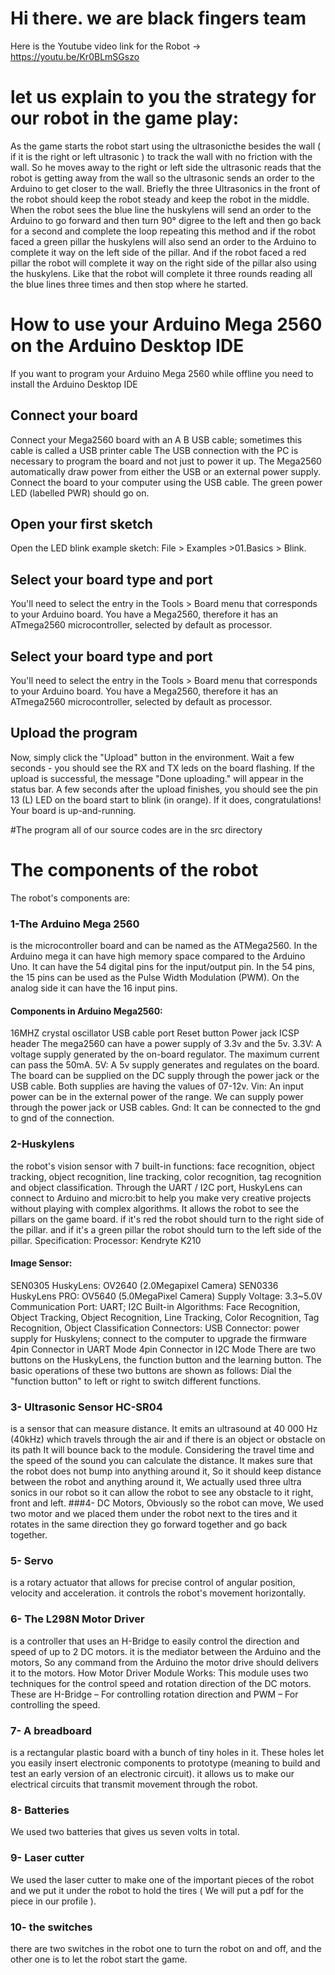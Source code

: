 
# Hi there. we are black fingers team
Here is the Youtube video link for the Robot → https://youtu.be/Kr0BLmSGszo

# let us explain to you the strategy for our robot in the game play:
 As the game starts the robot start using the ultrasonicthe besides the wall ( if it is the right or left ultrasonic ) to track the wall with no friction with the wall. So he moves away to the right or left side the ultrasonic reads that the robot is getting away from the wall so the ultrasonic sends an order to the Arduino to get closer to the wall. Briefly the three Ultrasonics in the front of the robot should keep the robot steady and keep the robot in the middle. When the robot sees the blue line the huskylens will send an order to the Arduino to go forward and then turn 90° digree to the left and then go back for a second and complete the loop repeating this method and if the robot faced a green pillar the huskylens will also send an order to the Arduino to complete it way on the left side of the pillar. And if the robot faced a red pillar the robot will complete it way on the right side of the pillar also using the huskylens. Like that the robot will complete it three rounds reading all the blue lines three times and then stop where he started.

# How to use your Arduino Mega 2560 on the Arduino Desktop IDE
If you want to program your Arduino Mega 2560 while offline you need to install the Arduino Desktop IDE
## Connect your board
Connect your Mega2560 board with an A B USB cable; sometimes this cable is called a USB printer cable
The USB connection with the PC is necessary to program the board and not just to power it up. The Mega2560 automatically draw power from either the USB or an external power supply. Connect the board to your computer using the USB cable. The green power LED (labelled PWR) should go on.
## Open your first sketch
Open the LED blink example sketch: File > Examples >01.Basics > Blink.
## Select your board type and port
You'll need to select the entry in the Tools > Board menu that corresponds to your Arduino board. You have a Mega2560, therefore it has an ATmega2560 microcontroller, selected by default as processor.
## Select your board type and port
You'll need to select the entry in the Tools > Board menu that corresponds to your Arduino board. You have a Mega2560, therefore it has an ATmega2560 microcontroller, selected by default as processor.
## Upload the program
Now, simply click the "Upload" button in the environment. Wait a few seconds - you should see the RX and TX leds on the board flashing. If the upload is successful, the message "Done uploading." will appear in the status bar.
A few seconds after the upload finishes, you should see the pin 13 (L) LED on the board start to blink (in orange). If it does, congratulations! Your board is up-and-running.

#The program
all of our source codes are in the src directory

# The components of the robot
The robot's components are:
### 1-The Arduino Mega 2560
is the microcontroller board and can be named as the ATMega2560. In the Arduino mega it can have high memory space compared to the Arduino Uno. 
It can have the 54 digital pins for the input/output pin. In the 54 pins, the 15 pins can be used as the Pulse Width Modulation (PWM). On the analog side it can have the 16 input pins.
#### Components in Arduino Mega2560:
16MHZ crystal oscillator
USB cable port
Reset button
Power jack
ICSP header
The mega2560 can have a power supply of 3.3v and the 5v.
3.3V: A voltage supply generated by the on-board regulator. The maximum current can pass the 50mA.
5V: A 5v supply generates and regulates on the board. The board can be supplied on the DC supply through the power jack or the USB cable.
Both supplies are having the values of 07-12v.
Vin: An input power can be in the external power of the range. We can supply power through the power jack or USB cables.
Gnd: It can be connected to the gnd to gnd of the connection.
### 2-Huskylens
the robot's vision sensor with 7 built-in functions: face recognition, object tracking, object recognition, line tracking, color recognition, tag recognition and object classification.
Through the UART / I2C port, HuskyLens can connect to Arduino and micro:bit to help you make very creative projects without playing with complex algorithms. It allows the robot to see the pillars on the game board. if it's red the robot should turn to the right side of the pillar. and if it's a green pillar the robot should turn to the left side of the pillar.
Specification:
Processor: Kendryte K210
#### Image Sensor:
SEN0305 HuskyLens: OV2640 (2.0Megapixel Camera)
SEN0336 HuskyLens PRO: OV5640 (5.0MegaPixel Camera)
Supply Voltage: 3.3~5.0V
Communication Port: UART; I2C
Built-in Algorithms: Face Recognition, Object Tracking, Object Recognition, Line Tracking, Color Recognition, Tag Recognition, Object Classification
Connectors:
USB Connector: power supply for Huskylens; connect to the computer to upgrade the firmware
4pin Connector in UART Mode
4pin Connector in I2C Mode
There are two buttons on the HuskyLens, the function button and the learning button. The basic operations of these two buttons are shown as follows:
Dial the "function button" to left or right to switch different functions.

### 3- Ultrasonic Sensor HC-SR04
is a sensor that can measure distance. It emits an ultrasound at 40 000 Hz (40kHz) which travels through the air and if there is an object or obstacle on its path It will bounce back to the module. Considering the travel time and the speed of the sound you can calculate the distance. It makes sure that the robot does not bump into anything around it, So it should keep distance between the robot and anything around it, We actually used three ultra sonics in our robot so it can allow the robot to see any obstacle to it right, front and left.
###4- 
DC Motors, Obviously so the robot can move, We used two motor and we placed them under the robot next to the tires and it rotates in the same direction they go forward together and go back together.
### 5- Servo
is a rotary actuator that allows for precise control of angular position, velocity and acceleration. it controls the robot's movement horizontally.
### 6- The L298N Motor Driver
is a controller that uses an H-Bridge to easily control the direction and speed of up to 2 DC motors. it is the mediator between the Arduino and the motors, So any command from the Arduino the motor drive should delivers it to the motors.
How Motor Driver Module Works:
This module uses two techniques for the control speed and rotation direction of the DC motors. These are H-Bridge – For controlling rotation direction and PWM – For controlling the speed.
### 7- A breadboard 
is a rectangular plastic board with a bunch of tiny holes in it. These holes let you easily insert electronic components to prototype (meaning to build and test an early version of an electronic circuit). it allows us to make our electrical circuits that transmit movement through the robot.
### 8- Batteries
We used two batteries that gives us seven volts in total.
### 9- Laser cutter
We used the laser cutter to make one of the important pieces of the robot and we put it under the robot to hold the tires ( We will put a pdf for the piece in our profile ).
### 10- the switches 
there are two switches in the robot one to turn the robot on and off, and the other one is to let the robot start the game.
